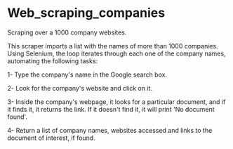 # Web_scraping_companies
Scraping over a 1000 company websites.

This scraper imports a list with the names of more than 1000 companies. Using Selenium, the loop iterates through each one of the company names, automating the following tasks: 

1- Type the company's name in the Google search box.

2- Look for the company's website and click on it. 

3- Inside the company's webpage, it looks for a particular document, and if it finds it, it returns the link. If it doesn't find it, it will print 'No document found'. 

4- Return a list of company names, websites accessed and links to the document of interest, if found. 
